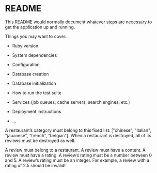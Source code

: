 # README

This README would normally document whatever steps are necessary to get the
application up and running.

Things you may want to cover:

* Ruby version

* System dependencies

* Configuration

* Database creation

* Database initialization

* How to run the test suite

* Services (job queues, cache servers, search engines, etc.)

* Deployment instructions

* ...


<!-- A restaurant must have a name, an address and a category. -->
A restaurant’s category must belong to this fixed list: ["chinese", "italian", "japanese", "french", "belgian"].
When a restaurant is destroyed, all of its reviews must be destroyed as well.

A review must belong to a restaurant.
A review must have a content.
A review must have a rating.
A review’s rating must be a number between 0 and 5.
A review’s rating must be an integer. For example, a review with a rating of 2.5 should be invalid!
